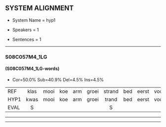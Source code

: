
## SYSTEM ALIGNMENT

- System Name = hyp1

- Speakers = 1

- Sentences = 1

---

### S08C057M4_1LG

#### (S08C057M4_1LG-words)

- Cor=50.0%	Sub=40.9%	Del=4.5%	Ins=4.5%

|  |  |  |  |  |  |  |  |  |  |  |  |  |  |  |  |  |  |  |  |  |  |  |  |  |  |  |  |  |  |  |  |  |  |  |  |  |  |  |  |  |  |  |  |  |
|:--- |:---:|:---:|:---:|:---:|:---:|:---:|:---:|:---:|:---:|:---:|:---:|:---:|:---:|:---:|:---:|:---:|:---:|:---:|:---:|:---:|:---:|:---:|:---:|:---:|:---:|:---:|:---:|:---:|:---:|:---:|:---:|:---:|:---:|:---:|:---:|:---:|:---:|:---:|:---:|:---:|:---:|:---:|:---:|:---:|
| REF | klas | mooi | koe | arm | groei | strand | bed | eerst | voor |  |  | draai | sjaal | herfst | duur | straat | leeuw | clown | hoek | krant | hout | vriend | gauw | chips | * | groen | feest | reis | jas | huis | paard | vijf | muts | nieuw | kind | bang | oog | zacht | schoen | plas | neus | knoop | * | plank |
| HYP1 | kwas | mooi | koe | arm | groei | trand | bed | eerst | voor | de | hai | g | sjaal | herst | duur | stralt | leeuw | klalm | hoek | krant | hot | vriend |  | gouw | shieps | gegun | feest | reijs | jas | ruis | paart | vijf | muts | nil | kind | bang | oog | zacht | scoom | tas | nees | knoop |  | dan |
| EVAL | S |  |  |  |  | S |  |  |  | I | I | S |  | S |  | S |  | S |  |  | S |  | D | S | S | S |  | S |  | S | S |  |  | S |  |  |  |  | S | S | S |  | D | S |
---

---
